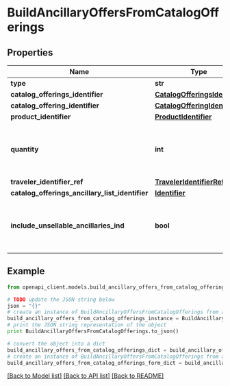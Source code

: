 # BuildAncillaryOffersFromCatalogOfferings


## Properties
Name | Type | Description | Notes
------------ | ------------- | ------------- | -------------
**type** | **str** |  | 
**catalog_offerings_identifier** | [**CatalogOfferingsIdentifier**](CatalogOfferingsIdentifier.md) |  | 
**catalog_offering_identifier** | [**CatalogOfferingIdentifier**](CatalogOfferingIdentifier.md) |  | 
**product_identifier** | [**ProductIdentifier**](ProductIdentifier.md) |  | 
**quantity** | **int** | The quantity of ancillaries to be included in the Offer | [optional] 
**traveler_identifier_ref** | [**TravelerIdentifierRef**](TravelerIdentifierRef.md) |  | [optional] 
**catalog_offerings_ancillary_list_identifier** | [**Identifier**](Identifier.md) |  | [optional] 
**include_unsellable_ancillaries_ind** | **bool** | If true, the response will include unsellable ancillary options | [optional] 

## Example

```python
from openapi_client.models.build_ancillary_offers_from_catalog_offerings import BuildAncillaryOffersFromCatalogOfferings

# TODO update the JSON string below
json = "{}"
# create an instance of BuildAncillaryOffersFromCatalogOfferings from a JSON string
build_ancillary_offers_from_catalog_offerings_instance = BuildAncillaryOffersFromCatalogOfferings.from_json(json)
# print the JSON string representation of the object
print BuildAncillaryOffersFromCatalogOfferings.to_json()

# convert the object into a dict
build_ancillary_offers_from_catalog_offerings_dict = build_ancillary_offers_from_catalog_offerings_instance.to_dict()
# create an instance of BuildAncillaryOffersFromCatalogOfferings from a dict
build_ancillary_offers_from_catalog_offerings_form_dict = build_ancillary_offers_from_catalog_offerings.from_dict(build_ancillary_offers_from_catalog_offerings_dict)
```
[[Back to Model list]](../README.md#documentation-for-models) [[Back to API list]](../README.md#documentation-for-api-endpoints) [[Back to README]](../README.md)


